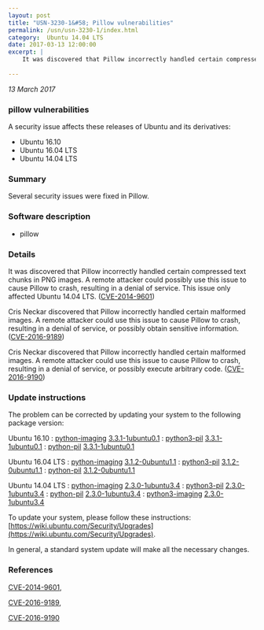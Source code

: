 ```yaml
---
layout: post
title: "USN-3230-1&#58; Pillow vulnerabilities"
permalink: /usn/usn-3230-1/index.html
category:  Ubuntu 14.04 LTS
date: 2017-03-13 12:00:00
excerpt: |
    It was discovered that Pillow incorrectly handled certain compressed text chunks in PNG images. A remote attacker could possibly use this issue to cause Pillow to crash, resulting in a denial of service. This issue only affected Ubuntu 14.04 LTS. ([CVE-2014-9601](http://people.ubuntu.com/~ubuntu-security/cve/CVE-2014-9601))
    
--- 
```

 
 

*13 March 2017*

### pillow vulnerabilities

A security issue affects these releases of Ubuntu and its derivatives:

* Ubuntu 16.10
* Ubuntu 16.04 LTS
* Ubuntu 14.04 LTS

### Summary

Several security issues were fixed in Pillow. 

### Software description

* pillow 

### Details

It was discovered that Pillow incorrectly handled certain compressed text chunks in PNG images. A remote attacker could possibly use this issue to cause Pillow to crash, resulting in a denial of service. This issue only affected Ubuntu 14.04 LTS. ([CVE-2014-9601](http://people.ubuntu.com/~ubuntu-security/cve/CVE-2014-9601))

Cris Neckar discovered that Pillow incorrectly handled certain malformed images. A remote attacker could use this issue to cause Pillow to crash, resulting in a denial of service, or possibly obtain sensitive information. ([CVE-2016-9189](http://people.ubuntu.com/~ubuntu-security/cve/CVE-2016-9189))

Cris Neckar discovered that Pillow incorrectly handled certain malformed images. A remote attacker could use this issue to cause Pillow to crash, resulting in a denial of service, or possibly execute arbitrary code. ([CVE-2016-9190](http://people.ubuntu.com/~ubuntu-security/cve/CVE-2016-9190)) 

### Update instructions

The problem can be corrected by updating your system to the following package version:

Ubuntu 16.10
 : [python-imaging](https://launchpad.net/ubuntu/+source/pillow) <span> [3.3.1-1ubuntu0.1](https://launchpad.net/ubuntu/+source/pillow/3.3.1-1ubuntu0.1) </span> 
 : [python3-pil](https://launchpad.net/ubuntu/+source/pillow) <span> [3.3.1-1ubuntu0.1](https://launchpad.net/ubuntu/+source/pillow/3.3.1-1ubuntu0.1) </span> 
 : [python-pil](https://launchpad.net/ubuntu/+source/pillow) <span> [3.3.1-1ubuntu0.1](https://launchpad.net/ubuntu/+source/pillow/3.3.1-1ubuntu0.1) </span> 

Ubuntu 16.04 LTS
 : [python-imaging](https://launchpad.net/ubuntu/+source/pillow) <span> [3.1.2-0ubuntu1.1](https://launchpad.net/ubuntu/+source/pillow/3.1.2-0ubuntu1.1) </span> 
 : [python3-pil](https://launchpad.net/ubuntu/+source/pillow) <span> [3.1.2-0ubuntu1.1](https://launchpad.net/ubuntu/+source/pillow/3.1.2-0ubuntu1.1) </span> 
 : [python-pil](https://launchpad.net/ubuntu/+source/pillow) <span> [3.1.2-0ubuntu1.1](https://launchpad.net/ubuntu/+source/pillow/3.1.2-0ubuntu1.1) </span> 

Ubuntu 14.04 LTS
 : [python-imaging](https://launchpad.net/ubuntu/+source/pillow) <span> [2.3.0-1ubuntu3.4](https://launchpad.net/ubuntu/+source/pillow/2.3.0-1ubuntu3.4) </span> 
 : [python3-pil](https://launchpad.net/ubuntu/+source/pillow) <span> [2.3.0-1ubuntu3.4](https://launchpad.net/ubuntu/+source/pillow/2.3.0-1ubuntu3.4) </span> 
 : [python-pil](https://launchpad.net/ubuntu/+source/pillow) <span> [2.3.0-1ubuntu3.4](https://launchpad.net/ubuntu/+source/pillow/2.3.0-1ubuntu3.4) </span> 
 : [python3-imaging](https://launchpad.net/ubuntu/+source/pillow) <span> [2.3.0-1ubuntu3.4](https://launchpad.net/ubuntu/+source/pillow/2.3.0-1ubuntu3.4) </span> 

To update your system, please follow these instructions: [https://wiki.ubuntu.com/Security/Upgrades](https://wiki.ubuntu.com/Security/Upgrades).

In general, a standard system update will make all the necessary changes. 

### References

 
 [CVE-2014-9601](http://people.ubuntu.com/~ubuntu-security/cve/CVE-2014-9601), 

 [CVE-2016-9189](http://people.ubuntu.com/~ubuntu-security/cve/CVE-2016-9189), 

 [CVE-2016-9190](http://people.ubuntu.com/~ubuntu-security/cve/CVE-2016-9190)
 

